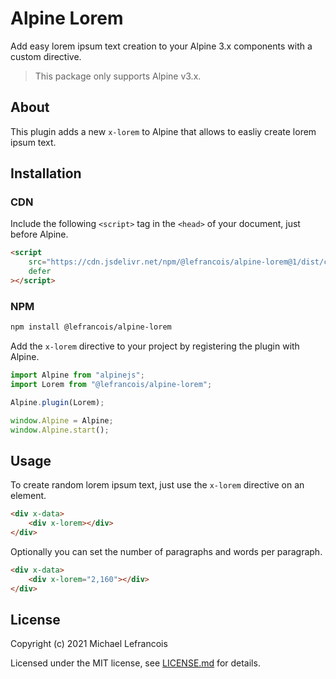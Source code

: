 # Alpine Lorem

Add easy lorem ipsum text creation to your Alpine 3.x components with a custom directive.

> This package only supports Alpine v3.x.

## About

This plugin adds a new `x-lorem` to Alpine that allows to easliy create lorem ipsum text.

## Installation

### CDN

Include the following `<script>` tag in the `<head>` of your document, just before Alpine.

```html
<script
    src="https://cdn.jsdelivr.net/npm/@lefrancois/alpine-lorem@1/dist/cdn.min.js"
    defer
></script>
```

### NPM

```bash
npm install @lefrancois/alpine-lorem
```

Add the `x-lorem` directive to your project by registering the plugin with Alpine.

```js
import Alpine from "alpinejs";
import Lorem from "@lefrancois/alpine-lorem";

Alpine.plugin(Lorem);

window.Alpine = Alpine;
window.Alpine.start();
```

## Usage

To create random lorem ipsum text, just use the `x-lorem` directive on an element.

```html
<div x-data>
    <div x-lorem></div>
</div>
```

Optionally you can set the number of paragraphs and words per paragraph.

```html
<div x-data>
    <div x-lorem="2,160"></div>
</div>
```

## License

Copyright (c) 2021 Michael Lefrancois

Licensed under the MIT license, see [LICENSE.md](LICENSE.md) for details.
